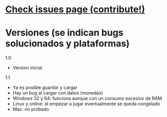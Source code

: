 # [Check issues page (contribute!)](https://github.com/manurs/RogueCastle/issues)
	 
# Versiones (se indican bugs solucionados y plataformas)
		 
1.0 
- Version inicial
			
1.1 
- Ya es posible guardar y cargar
- Hay un bug al cargar con datos (monedas)
- Windows 32 y 64: funciona aunque con un consumo excesivo de RAM
- Linux y online: al empezar a jugar eventualmente se queda congelado
- Mac: no probado
